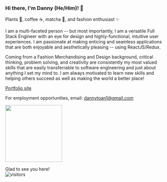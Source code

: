 ### Hi there, I'm Danny (He/Him)! 👋

<!--
**dannytoan/dannytoan** is a ✨ _special_ ✨ repository because its `README.md` (this file) appears on your GitHub profile.

Here are some ideas to get you started:

- 🔭 I’m currently working on ...
- 🌱 I’m currently learning ...
- 👯 I’m looking to collaborate on ...
- 🤔 I’m looking for help with ...
- 💬 Ask me about ...
- 📫 How to reach me: ...
- 😄 Pronouns: ...
- ⚡ Fun fact: ...
-->



Plants 🌱, coffee ☕, matcha 🍵, and fashion enthusiast ✨

I am a multi-faceted person -- but most importantly, I am a versatile Full Stack Engineer with an eye for design and highly-functional, intuitive user experiences. I am passionate at making enticing and seamless applications that are both enjoyable and aesthetically pleasing -- using ReactJS/Redux.

Coming from a Fashion Merchandising and Design background, critical thinking, problem solving, and creativity are consistently my most valued skills that are easily transferrable to software engineering and just about anything I set my mind to. I am always motivated to learn new skills and helping others succeed as well as making the world a better place!


[Portfolio site](https://dannytoan.github.io/)

For employment opportunities, email: dannytoan1@gmail.com


<img height="180em" src="https://github-readme-stats.vercel.app/api?username=dannytoan&show_icons=true&hide_border=true&&count_private=true&include_all_commits=true" />

Glad to see you here! 
<br/>
![visitors](https://visitor-badge.glitch.me/badge?page_id=page.id)
